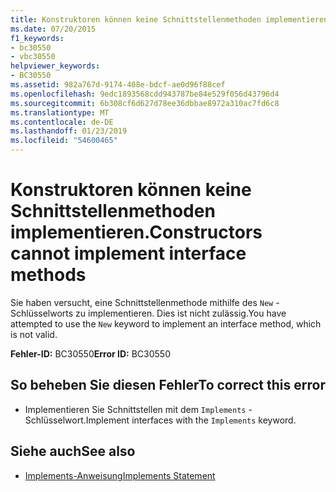 ```yaml
---
title: Konstruktoren können keine Schnittstellenmethoden implementieren.
ms.date: 07/20/2015
f1_keywords:
- bc30550
- vbc30550
helpviewer_keywords:
- BC30550
ms.assetid: 982a767d-9174-408e-bdcf-ae0d96f88cef
ms.openlocfilehash: 9edc1893568cdd943787be84e529f056d43796d4
ms.sourcegitcommit: 6b308cf6d627d78ee36dbbae8972a310ac7fd6c8
ms.translationtype: MT
ms.contentlocale: de-DE
ms.lasthandoff: 01/23/2019
ms.locfileid: "54600465"
---
```

# <a name="constructors-cannot-implement-interface-methods"></a><span data-ttu-id="2bf5d-102">Konstruktoren können keine Schnittstellenmethoden implementieren.</span><span class="sxs-lookup"><span data-stu-id="2bf5d-102">Constructors cannot implement interface methods</span></span>
<span data-ttu-id="2bf5d-103">Sie haben versucht, eine Schnittstellenmethode mithilfe des `New` -Schlüsselworts zu implementieren. Dies ist nicht zulässig.</span><span class="sxs-lookup"><span data-stu-id="2bf5d-103">You have attempted to use the `New` keyword to implement an interface method, which is not valid.</span></span>  
  
 <span data-ttu-id="2bf5d-104">**Fehler-ID:** BC30550</span><span class="sxs-lookup"><span data-stu-id="2bf5d-104">**Error ID:** BC30550</span></span>  
  
## <a name="to-correct-this-error"></a><span data-ttu-id="2bf5d-105">So beheben Sie diesen Fehler</span><span class="sxs-lookup"><span data-stu-id="2bf5d-105">To correct this error</span></span>  
  
-   <span data-ttu-id="2bf5d-106">Implementieren Sie Schnittstellen mit dem `Implements` -Schlüsselwort.</span><span class="sxs-lookup"><span data-stu-id="2bf5d-106">Implement interfaces with the `Implements` keyword.</span></span>  
  
## <a name="see-also"></a><span data-ttu-id="2bf5d-107">Siehe auch</span><span class="sxs-lookup"><span data-stu-id="2bf5d-107">See also</span></span>
- [<span data-ttu-id="2bf5d-108">Implements-Anweisung</span><span class="sxs-lookup"><span data-stu-id="2bf5d-108">Implements Statement</span></span>](../../visual-basic/language-reference/statements/implements-statement.md)


